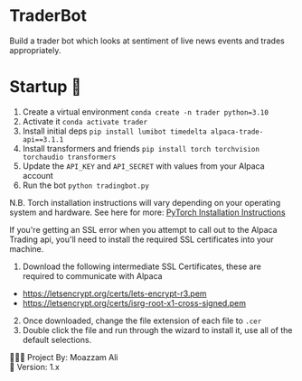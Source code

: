 # TraderBot
Build a trader bot which looks at sentiment of live news events and trades appropriately. 

# Startup 🚀
1. Create a virtual environment `conda create -n trader python=3.10` 
2. Activate it `conda activate trader`
3. Install initial deps `pip install lumibot timedelta alpaca-trade-api==3.1.1`
4. Install transformers and friends `pip install torch torchvision torchaudio transformers` 
5. Update the `API_KEY` and `API_SECRET` with values from your Alpaca account 
6. Run the bot `python tradingbot.py`

<p>N.B. Torch installation instructions will vary depending on your operating system and hardware. See here for more: 
<a href="pytorch.org/">PyTorch Installation Instructions</a></p>

If you're getting an SSL error when you attempt to call out to the Alpaca Trading api, you'll need to install the required SSL certificates into your machine.
1. Download the following intermediate SSL Certificates, these are required to communicate with Alpaca
* https://letsencrypt.org/certs/lets-encrypt-r3.pem 
* https://letsencrypt.org/certs/isrg-root-x1-cross-signed.pem 
2. Once downloaded, change the file extension of each file to `.cer` 
3. Double click the file and run through the wizard to install it, use all of the default selections. 

👨🏾‍💻 Project By: Moazzam Ali <br />
📅 Version: 1.x<br />
